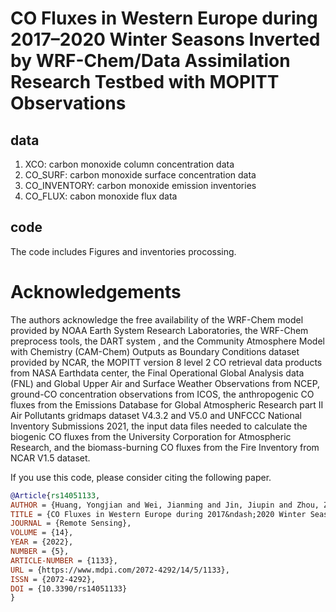 # CO Fluxes in Western Europe during 2017–2020 Winter Seasons Inverted by WRF-Chem/Data Assimilation Research Testbed with MOPITT Observations

## data
1. XCO: carbon monoxide column concentration data
2. CO_SURF: carbon monoxide surface concentration data
3. CO_INVENTORY: carbon monoxide emission inventories
4. CO_FLUX: cabon monoxide flux data

## code
The code includes Figures and inventories procossing.

# Acknowledgements
The authors acknowledge the free availability of the WRF-Chem model provided by NOAA Earth System Research Laboratories, the WRF-Chem preprocess tools, the DART system , and the Community Atmosphere Model with Chemistry (CAM-Chem) Outputs as Boundary Conditions dataset provided by NCAR, the MOPITT version 8 level 2 CO retrieval data products  from NASA Earthdata center, the Final Operational Global Analysis data (FNL) and Global Upper Air and Surface Weather Observations from NCEP, ground-CO concentration observations from ICOS, the anthropogenic CO fluxes from the Emissions Database for Global Atmospheric Research part II Air Pollutants gridmaps dataset V4.3.2  and V5.0 and UNFCCC National Inventory Submissions 2021, the input data files needed to calculate the biogenic CO fluxes from the University Corporation for Atmospheric Research, and the biomass-burning CO fluxes from the Fire Inventory from NCAR V1.5 dataset.

If you use this code, please consider citing the following paper.

```bibtex
@Article{rs14051133,
AUTHOR = {Huang, Yongjian and Wei, Jianming and Jin, Jiupin and Zhou, Zhiwei and Gu, Qianrong},
TITLE = {CO Fluxes in Western Europe during 2017&ndash;2020 Winter Seasons Inverted by WRF-Chem/Data Assimilation Research Testbed with MOPITT Observations},
JOURNAL = {Remote Sensing},
VOLUME = {14},
YEAR = {2022},
NUMBER = {5},
ARTICLE-NUMBER = {1133},
URL = {https://www.mdpi.com/2072-4292/14/5/1133},
ISSN = {2072-4292},
DOI = {10.3390/rs14051133}
}




```
